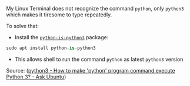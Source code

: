 My Linux Terminal does not recognize the command `python`, only `python3` which makes it tiresome to type repeatedly. 

To solve that:
- Install the [`python-is-python3`](https://packages.ubuntu.com/search?keywords=python-is-python3) package:
```python
sudo apt install python-is-python3
```
- This allows shell to run the command `python` as latest `python3` version

Source: ([python3 - How to make 'python' program command execute Python 3? - Ask Ubuntu](https://askubuntu.com/questions/320996/how-to-make-python-program-command-execute-python-3))